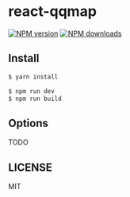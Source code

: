 # react-qqmap

[![NPM version](https://img.shields.io/npm/v/react-qqmap.svg?style=flat)](https://npmjs.org/package/react-qqmap)
[![NPM downloads](http://img.shields.io/npm/dm/react-qqmap.svg?style=flat)](https://npmjs.org/package/react-qqmap)

## Install

```bash
$ yarn install
```

```bash
$ npm run dev
$ npm run build
```

## Options

TODO

## LICENSE

MIT
